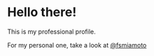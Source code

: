 # Hello there!

This is my professional profile.

For my personal one, take a look at [@fsmiamoto](https://github.com/fsmiamoto)
